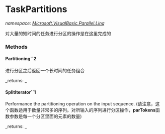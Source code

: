 ﻿
# TaskPartitions
_namespace: [Microsoft.VisualBasic.Parallel.Linq](N-Microsoft.VisualBasic.Parallel.Linq.md)_

对大量的短时间的任务进行分区的操作是在这里完成的

### Methods

#### Partitioning``2
进行分区之后返回一个长时间的任务组合

_returns: _
#### SplitIterator``1
Performance the partitioning operation on the input sequence.
 (请注意，这个函数适用于数量非常多的序列。对所输入的序列进行分区操作，**parTokens**函数参数是每一个分区里面的元素的数量)

_returns: _



